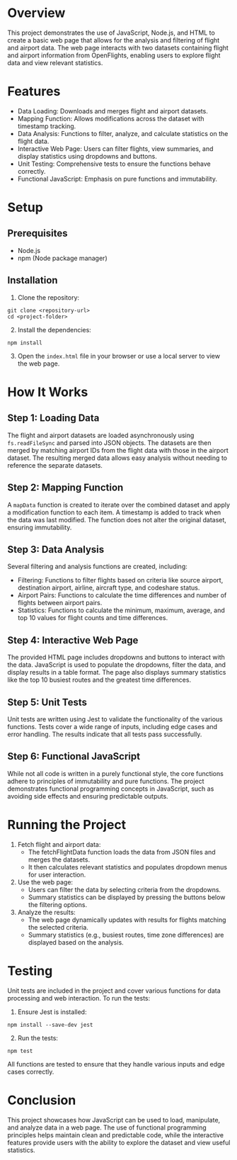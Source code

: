 # Overview
This project demonstrates the use of JavaScript, Node.js, and HTML to create a basic web page that allows for the analysis and filtering of flight and airport data. The web page interacts with two datasets containing flight and airport information from OpenFlights, enabling users to explore flight data and view relevant statistics.

# Features
- Data Loading: Downloads and merges flight and airport datasets.
- Mapping Function: Allows modifications across the dataset with timestamp tracking.
- Data Analysis: Functions to filter, analyze, and calculate statistics on the flight data.
- Interactive Web Page: Users can filter flights, view summaries, and display statistics using dropdowns and buttons.
- Unit Testing: Comprehensive tests to ensure the functions behave correctly.
- Functional JavaScript: Emphasis on pure functions and immutability.

# Setup
## Prerequisites
- Node.js
- npm (Node package manager)

## Installation
1. Clone the repository:
```
git clone <repository-url>
cd <project-folder>
```
2. Install the dependencies:
```
npm install
```
3. Open the `index.html` file in your browser or use a local server to view the web page.

# How It Works
## Step 1: Loading Data
The flight and airport datasets are loaded asynchronously using `fs.readFileSync` and parsed into JSON objects. The datasets are then merged by matching airport IDs from the flight data with those in the airport dataset. The resulting merged data allows easy analysis without needing to reference the separate datasets.

## Step 2: Mapping Function
A `mapData` function is created to iterate over the combined dataset and apply a modification function to each item. A timestamp is added to track when the data was last modified. The function does not alter the original dataset, ensuring immutability.

## Step 3: Data Analysis
Several filtering and analysis functions are created, including:
- Filtering: Functions to filter flights based on criteria like source airport, destination airport, airline, aircraft type, and codeshare status.
- Airport Pairs: Functions to calculate the time differences and number of flights between airport pairs.
- Statistics: Functions to calculate the minimum, maximum, average, and top 10 values for flight counts and time differences.

## Step 4: Interactive Web Page
The provided HTML page includes dropdowns and buttons to interact with the data. JavaScript is used to populate the dropdowns, filter the data, and display results in a table format. The page also displays summary statistics like the top 10 busiest routes and the greatest time differences.

## Step 5: Unit Tests
Unit tests are written using Jest to validate the functionality of the various functions. Tests cover a wide range of inputs, including edge cases and error handling. The results indicate that all tests pass successfully.

## Step 6: Functional JavaScript
While not all code is written in a purely functional style, the core functions adhere to principles of immutability and pure functions. The project demonstrates functional programming concepts in JavaScript, such as avoiding side effects and ensuring predictable outputs.

# Running the Project
1. Fetch flight and airport data:
    - The fetchFlightData function loads the data from JSON files and merges the datasets.
    - It then calculates relevant statistics and populates dropdown menus for user interaction.
2. Use the web page:
    - Users can filter the data by selecting criteria from the dropdowns.
    - Summary statistics can be displayed by pressing the buttons below the filtering options.
3. Analyze the results:
    - The web page dynamically updates with results for flights matching the selected criteria.
    - Summary statistics (e.g., busiest routes, time zone differences) are displayed based on the analysis.

# Testing
Unit tests are included in the project and cover various functions for data processing and web interaction. To run the tests:
1. Ensure Jest is installed:
```
npm install --save-dev jest
```
2. Run the tests:
```
npm test
```
All functions are tested to ensure that they handle various inputs and edge cases correctly.

# Conclusion
This project showcases how JavaScript can be used to load, manipulate, and analyze data in a web page. The use of functional programming principles helps maintain clean and predictable code, while the interactive features provide users with the ability to explore the dataset and view useful statistics.